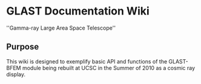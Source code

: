 # GLAST Documentation Wiki #
''Gamma-ray Large Area Space Telescope''


## Purpose ##
This wiki is designed to exemplify basic API and functions of the GLAST-BFEM module being rebuilt at UCSC in the Summer of 2010 as a cosmic ray display.